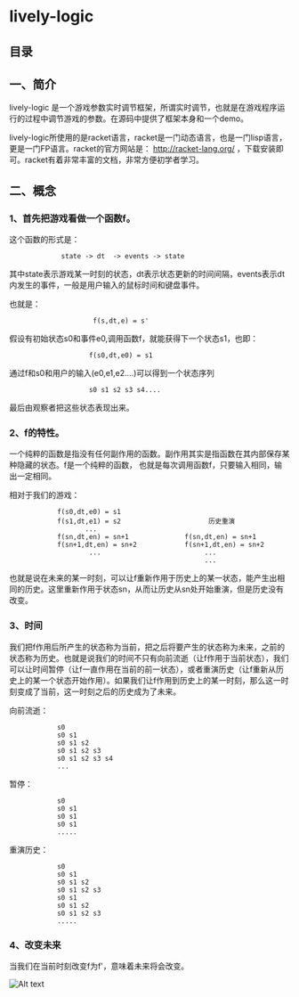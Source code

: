 lively-logic
============
 
 
目录
---------

一、简介
---------

lively-logic 是一个游戏参数实时调节框架，所谓实时调节，也就是在游戏程序运行的过程中调节游戏的参数。在源码中提供了框架本身和一个demo。

lively-logic所使用的是racket语言，racket是一门动态语言，也是一门lisp语言，更是一门FP语言。racket的官方网站是： <http://racket-lang.org/> ，下载安装即可。racket有着非常丰富的文档，非常方便初学者学习。

二、概念
-----------

### 1、首先把游戏看做一个函数f。

这个函数的形式是：

                 state -> dt  -> events -> state
                 
其中state表示游戏某一时刻的状态，dt表示状态更新的时间间隔，events表示dt内发生的事件，一般是用户输入的鼠标时间和键盘事件。


也就是：

                         f(s,dt,e) = s'
                               
假设有初始状态s0和事件e0,调用函数f，就能获得下一个状态s1，也即：

                        f(s0,dt,e0) = s1
                                
通过f和s0和用户的输入(e0,e1,e2....)可以得到一个状态序列

                        s0 s1 s2 s3 s4....
                                
最后由观察者把这些状态表现出来。

### 2、f的特性。

一个纯粹的函数是指没有任何副作用的函数。副作用其实是指函数在其内部保存某种隐藏的状态。f是一个纯粹的函数，
也就是每次调用函数f，只要输入相同，输出一定相同。

相对于我们的游戏：

                f(s0,dt,e0) = s1                
                f(s1,dt,e1) = s2                      历史重演
                       ...                      
                f(sn,dt,en) = sn+1              f(sn,dt,en) = sn+1
                f(sn+1,dt,en) = sn+2            f(sn+1,dt,en) = sn+2
                        ...                          ...
                                                     ...           
也就是说在未来的某一时刻，可以让f重新作用于历史上的某一状态，能产生出相同的历史。这里重新作用于状态sn，从而让历史从sn处开始重演，但是历史没有改变。

### 3、时间

我们把f作用后所产生的状态称为当前，把之后将要产生的状态称为未来，之前的状态称为历史。也就是说我们的时间不只有向前流逝（让f作用于当前状态），我们可以让时间暂停（让f一直作用在当前的前一状态），或者重演历史（让f重新从历史上的某一个状态开始作用）。如果我们让f作用到历史上的某一时刻，那么这一时刻变成了当前，这一时刻之后的历史成为了未来。

向前流逝：

                s0
                s0 s1 
                s0 s1 s2
                s0 s1 s2 s3
                s0 s1 s2 s3 s4
                ...

暂停：

                s0
                s0 s1
                s0 s1
                s0 s1
                .....

重演历史：

                s0
                s0 s1
                s0 s1 s2
                s0 s1 s2 s3
                s0 s1
                s0 s1 s2
                s0 s1 s2 s3
                .....
                
### 4、改变未来

当我们在当前时刻改变f为f'，意味着未来将会改变。

![Alt text](/pic/changefuture.jpg)